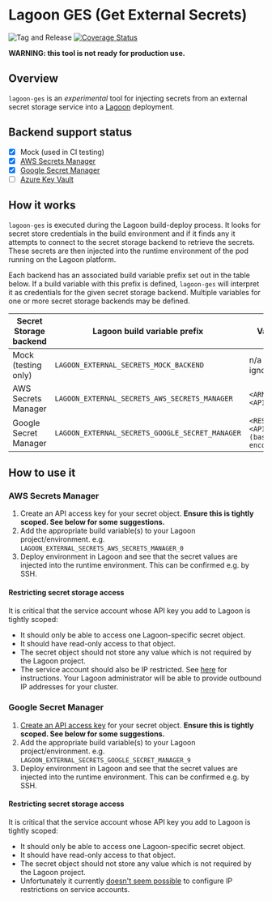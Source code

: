 # Lagoon GES (Get External Secrets)

![Tag and Release](https://github.com/smlx/lagoon-ges/workflows/Tag%20and%20Release/badge.svg)
[![Coverage Status](https://coveralls.io/repos/github/smlx/lagoon-ges/badge.svg?branch=main)](https://coveralls.io/github/smlx/lagoon-ges?branch=main)

**WARNING: this tool is not ready for production use.**

## Overview

`lagoon-ges` is an _experimental_ tool for injecting secrets from an external secret storage service into a [Lagoon](https://github.com/uselagoon/lagoon) deployment.

## Backend support status

* [x] Mock (used in CI testing)
* [x] [AWS Secrets Manager](https://aws.amazon.com/secrets-manager)
* [x] [Google Secret Manager](https://cloud.google.com/secret-manager)
* [ ] [Azure Key Vault](https://azure.microsoft.com/en-au/services/key-vault/)

## How it works

`lagoon-ges` is executed during the Lagoon build-deploy process.
It looks for secret store credentials in the build environment and if it finds any it attempts to connect to the secret storage backend to retrieve the secrets.
These secrets are then injected into the runtime environment of the pod running on the Lagoon platform.

Each backend has an associated build variable prefix set out in the table below.
If a build variable with this prefix is defined, `lagoon-ges` will interpret it as credentials for the given secret storage backend.
Multiple variables for one or more secret storage backends may be defined.

| Secret Storage backend | Lagoon build variable prefix                    | Value format                                    |
| ---                    | ---                                             | ---                                             |
| Mock (testing only)    | `LAGOON_EXTERNAL_SECRETS_MOCK_BACKEND`          | n/a (value is ignored)                          |
| AWS Secrets Manager    | `LAGOON_EXTERNAL_SECRETS_AWS_SECRETS_MANAGER`   | `<ARN>#<API_KEY>#<API_SECRET_KEY>`              |
| Google Secret Manager  | `LAGOON_EXTERNAL_SECRETS_GOOGLE_SECRET_MANAGER` | `<RESOURCE_ID>#<API_KEY_JSON (base64 encoded)>` |

## How to use it

### AWS Secrets Manager

1. Create an API access key for your secret object. **Ensure this is tightly scoped. See below for some suggestions.**
2. Add the appropriate build variable(s) to your Lagoon project/environment. e.g. `LAGOON_EXTERNAL_SECRETS_AWS_SECRETS_MANAGER_0`
3. Deploy environment in Lagoon and see that the secret values are injected into the runtime environment. This can be confirmed e.g. by SSH.

#### Restricting secret storage access

It is critical that the service account whose API key you add to Lagoon is tightly scoped:

* It should only be able to access one Lagoon-specific secret object.
* It should have read-only access to that object.
* The secret object should not store any value which is not required by the Lagoon project.
* The service account should also be IP restricted. See [here](https://aws.amazon.com/premiumsupport/knowledge-center/iam-restrict-calls-ip-addresses/) for instructions. Your Lagoon administrator will be able to provide outbound IP addresses for your cluster.

### Google Secret Manager

1. [Create an API access key](https://cloud.google.com/secret-manager/docs/reference/libraries#setting_up_authentication) for your secret object. **Ensure this is tightly scoped. See below for some suggestions.**
2. Add the appropriate build variable(s) to your Lagoon project/environment. e.g. `LAGOON_EXTERNAL_SECRETS_GOOGLE_SECRET_MANAGER_9`
3. Deploy environment in Lagoon and see that the secret values are injected into the runtime environment. This can be confirmed e.g. by SSH.

#### Restricting secret storage access

It is critical that the service account whose API key you add to Lagoon is tightly scoped:

* It should only be able to access one Lagoon-specific secret object.
* It should have read-only access to that object.
* The secret object should not store any value which is not required by the Lagoon project.
* Unfortunately it currently [doesn't seem possible](https://stackoverflow.com/questions/51535493) to configure IP restrictions on service accounts.

